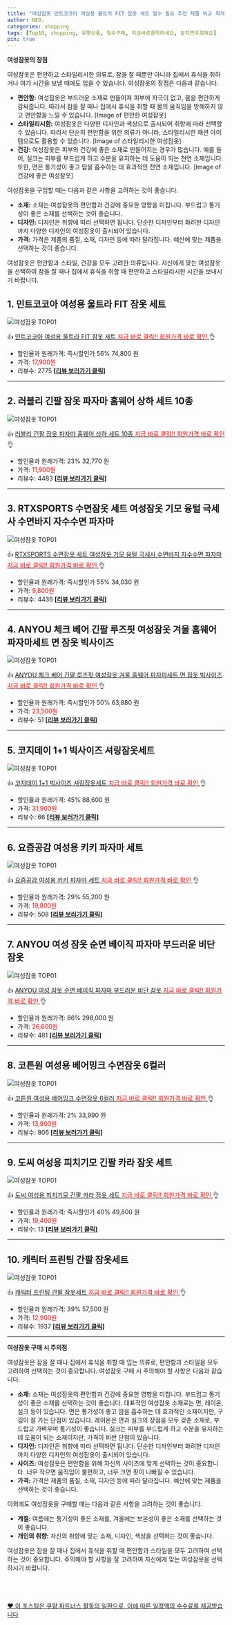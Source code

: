 ```yaml
---
title: "여성잠옷 민트코코아 여성용 울트라 FIT 잠옷 세트 필수 필요 추천 제품 비교 최저 가격 비교 장점 구매 후기 구매평"
author: NEO.
categories: shopping
tags: [Top10, shopping, 유행상품, 필수구매, 지금바로클릭하세요, 놓치면후회해요]
pin: true
---
```

**여성잠옷의 장점**

여성잠옷은 편안하고 스타일리시한 의류로, 잠을 잘 때뿐만 아니라 집에서 휴식을 취하거나 여가 시간을 보낼 때에도 입을 수 있습니다. 여성잠옷의 장점은 다음과 같습니다.

* **편안함:** 여성잠옷은 부드러운 소재로 만들어져 피부에 자극이 없고, 몸을 편안하게 감싸줍니다. 따라서 잠을 잘 때나 집에서 휴식을 취할 때 몸의 움직임을 방해하지 않고 편안함을 느낄 수 있습니다.
[Image of 편안한 여성잠옷]
* **스타일리시함:** 여성잠옷은 다양한 디자인과 색상으로 출시되어 취향에 따라 선택할 수 있습니다. 따라서 단순히 편안함을 위한 의류가 아니라, 스타일리시한 패션 아이템으로도 활용할 수 있습니다.
[Image of 스타일리시한 여성잠옷]
* **건강:** 여성잠옷은 피부와 건강에 좋은 소재로 만들어지는 경우가 많습니다. 예를 들어, 실크는 피부를 부드럽게 하고 수분을 유지하는 데 도움이 되는 천연 소재입니다. 또한, 면은 통기성이 좋고 땀을 흡수하는 데 효과적인 천연 소재입니다.
[Image of 건강에 좋은 여성잠옷]

여성잠옷을 구입할 때는 다음과 같은 사항을 고려하는 것이 좋습니다.

* **소재:** 소재는 여성잠옷의 편안함과 건강에 중요한 영향을 미칩니다. 부드럽고 통기성이 좋은 소재를 선택하는 것이 좋습니다.
* **디자인:** 디자인은 취향에 따라 선택하면 됩니다. 단순한 디자인부터 화려한 디자인까지 다양한 디자인의 여성잠옷이 출시되어 있습니다.
* **가격:** 가격은 제품의 품질, 소재, 디자인 등에 따라 달라집니다. 예산에 맞는 제품을 선택하는 것이 좋습니다.

여성잠옷은 편안함과 스타일, 건강을 모두 고려한 의류입니다. 자신에게 맞는 여성잠옷을 선택하여 잠을 잘 때나 집에서 휴식을 취할 때 편안하고 스타일리시한 시간을 보내시기 바랍니다.

   

## 1. 민트코코아 여성용 울트라 FIT 잠옷 세트

![여성잠옷 TOP01](https://thumbnail8.coupangcdn.com/thumbnails/remote/490x490ex/image/retail/images/2023/08/23/18/8/ba7cd047-65b3-4332-9340-3af0b94e6faf.jpg)


👍 [민트코코아 여성용 울트라 FIT 잠옷 세트 <font color=red> 지금 바로 클릭!! 회원가격 바로 확인 </font> ](https://link.coupang.com/re/AFFSDP?lptag=AF3617701&subid=GithubCoopas&pageKey=7549496137&traceid=V0-153&itemId=19864443122&vendorItemId=86965309687) 👌 


- 할인율과 원래가격: 즉시할인가 56%  74,800   원
- 가격: <span style='color:red'>17,900원</span>
- 리뷰수: 2775  [**[리뷰 보러가기 클릭]**](https://link.coupang.com/re/AFFSDP?lptag=AF3617701&subid=GithubCoopas&pageKey=7549496137&traceid=V0-153&itemId=19864443122&vendorItemId=86965309687)

---


   

## 2. 러블리 긴팔 잠옷 파자마 홈웨어 상하 세트 10종

![여성잠옷 TOP01](https://thumbnail10.coupangcdn.com/thumbnails/remote/490x490ex/image/vendor_inventory/93d4/4a6e0a4f5a55e25d7e40333155d9e37a7e4f313146c625ad219e402525cf.jpg)


👍 [러블리 긴팔 잠옷 파자마 홈웨어 상하 세트 10종 <font color=red> 지금 바로 클릭!! 회원가격 바로 확인 </font> ](https://link.coupang.com/re/AFFSDP?lptag=AF3617701&subid=GithubCoopas&pageKey=7568548447&traceid=V0-153&itemId=19954771009&vendorItemId=87067393658) 👌 


- 할인율과 원래가격: 23%  32,770   원
- 가격: <span style='color:red'>11,900원</span>
- 리뷰수: 4483  [**[리뷰 보러가기 클릭]**](https://link.coupang.com/re/AFFSDP?lptag=AF3617701&subid=GithubCoopas&pageKey=7568548447&traceid=V0-153&itemId=19954771009&vendorItemId=87067393658)

---


   

## 3. RTXSPORTS 수면잠옷 세트 여성잠옷 기모 융털 극세사 수면바지 자수수면 파자마

![여성잠옷 TOP01](https://thumbnail9.coupangcdn.com/thumbnails/remote/490x490ex/image/vendor_inventory/bd22/77b0b919be9a08d10f089f23aafbf13a4532cb7b8332e749774c5aa13e74.jpg)


👍 [RTXSPORTS 수면잠옷 세트 여성잠옷 기모 융털 극세사 수면바지 자수수면 파자마 <font color=red> 지금 바로 클릭!! 회원가격 바로 확인 </font> ](https://link.coupang.com/re/AFFSDP?lptag=AF3617701&subid=GithubCoopas&pageKey=4683115024&traceid=V0-153&itemId=5875077370&vendorItemId=73157629495) 👌 


- 할인율과 원래가격: 즉시할인가 55%  34,030   원
- 가격: <span style='color:red'>9,800원</span>
- 리뷰수: 4436  [**[리뷰 보러가기 클릭]**](https://link.coupang.com/re/AFFSDP?lptag=AF3617701&subid=GithubCoopas&pageKey=4683115024&traceid=V0-153&itemId=5875077370&vendorItemId=73157629495)

---


   

## 4. ANYOU 체크 베어 긴팔 루즈핏 여성잠옷 겨울 홈웨어 파자마세트 면 잠옷 빅사이즈

![여성잠옷 TOP01](https://thumbnail6.coupangcdn.com/thumbnails/remote/490x490ex/image/vendor_inventory/85f6/6c21a35cb1a0b63e895b59e9ba0cd3fe5d17ae60882a6f7ceea1d43c551c.jpg)


👍 [ANYOU 체크 베어 긴팔 루즈핏 여성잠옷 겨울 홈웨어 파자마세트 면 잠옷 빅사이즈 <font color=red> 지금 바로 클릭!! 회원가격 바로 확인 </font> ](https://link.coupang.com/re/AFFSDP?lptag=AF3617701&subid=GithubCoopas&pageKey=7665813870&traceid=V0-153&itemId=20435346943&vendorItemId=87851934740) 👌 


- 할인율과 원래가격: 즉시할인가 50%  63,880   원
- 가격: <span style='color:red'>23,500원</span>
- 리뷰수: 51  [**[리뷰 보러가기 클릭]**](https://link.coupang.com/re/AFFSDP?lptag=AF3617701&subid=GithubCoopas&pageKey=7665813870&traceid=V0-153&itemId=20435346943&vendorItemId=87851934740)

---


   

## 5. 코지데이 1+1 빅사이즈 셔링잠옷세트

![여성잠옷 TOP01](https://thumbnail6.coupangcdn.com/thumbnails/remote/490x490ex/image/vendor_inventory/fad7/bafd0af66fd159890e6f8dcf27c395cdc51a2ec57717e7f22968722b7085.jpg)


👍 [코지데이 1+1 빅사이즈 셔링잠옷세트 <font color=red> 지금 바로 클릭!! 회원가격 바로 확인 </font> ](https://link.coupang.com/re/AFFSDP?lptag=AF3617701&subid=GithubCoopas&pageKey=6773500889&traceid=V0-153&itemId=15910262821&vendorItemId=87786462696) 👌 


- 할인율과 원래가격: 45%  88,600   원
- 가격: <span style='color:red'>31,900원</span>
- 리뷰수: 66  [**[리뷰 보러가기 클릭]**](https://link.coupang.com/re/AFFSDP?lptag=AF3617701&subid=GithubCoopas&pageKey=6773500889&traceid=V0-153&itemId=15910262821&vendorItemId=87786462696)

---


   

## 6. 요즘공감 여성용 키키 파자마 세트

![여성잠옷 TOP01](https://thumbnail10.coupangcdn.com/thumbnails/remote/490x490ex/image/rs_quotation_api/b6ejacrh/d9b963e88e60431b90ea93a78d30e80c.jpg)


👍 [요즘공감 여성용 키키 파자마 세트 <font color=red> 지금 바로 클릭!! 회원가격 바로 확인 </font> ](https://link.coupang.com/re/AFFSDP?lptag=AF3617701&subid=GithubCoopas&pageKey=6875870622&traceid=V0-153&itemId=16463299139&vendorItemId=83653263694) 👌 


- 할인율과 원래가격: 29%  55,200   원
- 가격: <span style='color:red'>19,800원</span>
- 리뷰수: 508  [**[리뷰 보러가기 클릭]**](https://link.coupang.com/re/AFFSDP?lptag=AF3617701&subid=GithubCoopas&pageKey=6875870622&traceid=V0-153&itemId=16463299139&vendorItemId=83653263694)

---


   

## 7. ANYOU 여성 잠옷 순면 베이직 파자마 부드러운 비단 잠옷

![여성잠옷 TOP01](https://thumbnail6.coupangcdn.com/thumbnails/remote/490x490ex/image/vendor_inventory/4e81/0e849bb5d352bcc0a0cb53601d0ccdd6d3f6cb4beb3051602769eeac0eef.jpg)


👍 [ANYOU 여성 잠옷 순면 베이직 파자마 부드러운 비단 잠옷 <font color=red> 지금 바로 클릭!! 회원가격 바로 확인 </font> ](https://link.coupang.com/re/AFFSDP?lptag=AF3617701&subid=GithubCoopas&pageKey=7714241682&traceid=V0-153&itemId=20686397479&vendorItemId=87831055587) 👌 


- 할인율과 원래가격: 86%  298,000   원
- 가격: <span style='color:red'>26,600원</span>
- 리뷰수: 481  [**[리뷰 보러가기 클릭]**](https://link.coupang.com/re/AFFSDP?lptag=AF3617701&subid=GithubCoopas&pageKey=7714241682&traceid=V0-153&itemId=20686397479&vendorItemId=87831055587)

---


   

## 8. 코튼원 여성용 베어밍크 수면잠옷 6컬러

![여성잠옷 TOP01](https://thumbnail6.coupangcdn.com/thumbnails/remote/490x490ex/image/vendor_inventory/03b3/96e9900a7749706475d8648006cb5ebd60f0d90e08c5bad7972d75cd0e31.jpg)


👍 [코튼원 여성용 베어밍크 수면잠옷 6컬러 <font color=red> 지금 바로 클릭!! 회원가격 바로 확인 </font> ](https://link.coupang.com/re/AFFSDP?lptag=AF3617701&subid=GithubCoopas&pageKey=7693997460&traceid=V0-153&itemId=20582191152&vendorItemId=87657314155) 👌 


- 할인율과 원래가격: 2%  33,990   원
- 가격: <span style='color:red'>13,900원</span>
- 리뷰수: 806  [**[리뷰 보러가기 클릭]**](https://link.coupang.com/re/AFFSDP?lptag=AF3617701&subid=GithubCoopas&pageKey=7693997460&traceid=V0-153&itemId=20582191152&vendorItemId=87657314155)

---


   

## 9. 도씨 여성용 피치기모 긴팔 카라 잠옷 세트

![여성잠옷 TOP01](https://thumbnail6.coupangcdn.com/thumbnails/remote/490x490ex/image/retail/images/288354384065794-9293fb22-b6a7-497b-b681-b27d94b166bc.jpg)


👍 [도씨 여성용 피치기모 긴팔 카라 잠옷 세트 <font color=red> 지금 바로 클릭!! 회원가격 바로 확인 </font> ](https://link.coupang.com/re/AFFSDP?lptag=AF3617701&subid=GithubCoopas&pageKey=6034990734&traceid=V0-153&itemId=11016195904&vendorItemId=78295868937) 👌 


- 할인율과 원래가격: 즉시할인가 40%  49,800   원
- 가격: <span style='color:red'>19,400원</span>
- 리뷰수: 13  [**[리뷰 보러가기 클릭]**](https://link.coupang.com/re/AFFSDP?lptag=AF3617701&subid=GithubCoopas&pageKey=6034990734&traceid=V0-153&itemId=11016195904&vendorItemId=78295868937)

---


   

## 10. 캐릭터 프린팅 간팔 잠옷세트

![여성잠옷 TOP01](https://thumbnail8.coupangcdn.com/thumbnails/remote/490x490ex/image/vendor_inventory/8265/a36e2d5e70adb4696b0bddcde9fe7e87b6be6d528d7fcf797b4e6e8939c0.jpg)


👍 [캐릭터 프린팅 간팔 잠옷세트 <font color=red> 지금 바로 클릭!! 회원가격 바로 확인 </font> ](https://link.coupang.com/re/AFFSDP?lptag=AF3617701&subid=GithubCoopas&pageKey=7575533726&traceid=V0-153&itemId=19987463542&vendorItemId=87096969429) 👌 


- 할인율과 원래가격: 39%  57,500   원
- 가격: <span style='color:red'>12,900원</span>
- 리뷰수: 1937  [**[리뷰 보러가기 클릭]**](https://link.coupang.com/re/AFFSDP?lptag=AF3617701&subid=GithubCoopas&pageKey=7575533726&traceid=V0-153&itemId=19987463542&vendorItemId=87096969429)

---
**여성잠옷 구매 시 주의점**

여성잠옷은 잠을 잘 때나 집에서 휴식을 취할 때 입는 의류로, 편안함과 스타일을 모두 고려하여 선택하는 것이 중요합니다. 여성잠옷 구매 시 주의해야 할 사항은 다음과 같습니다.

* **소재:** 소재는 여성잠옷의 편안함과 건강에 중요한 영향을 미칩니다. 부드럽고 통기성이 좋은 소재를 선택하는 것이 좋습니다. 대표적인 여성잠옷 소재로는 면, 레이온, 실크 등이 있습니다. 면은 통기성이 좋고 땀을 흡수하는 데 효과적인 소재이지만, 구김이 잘 가는 단점이 있습니다. 레이온은 면과 실크의 장점을 모두 갖춘 소재로, 부드럽고 가벼우며 통기성이 좋습니다. 실크는 피부를 부드럽게 하고 수분을 유지하는 데 도움이 되는 소재이지만, 가격이 비싼 단점이 있습니다.
* **디자인:** 디자인은 취향에 따라 선택하면 됩니다. 단순한 디자인부터 화려한 디자인까지 다양한 디자인의 여성잠옷이 출시되어 있습니다.
* **사이즈:** 여성잠옷은 편안함을 위해 자신의 사이즈에 맞게 선택하는 것이 중요합니다. 너무 작으면 움직임이 불편하고, 너무 크면 핏이 나빠질 수 있습니다.
* **가격:** 가격은 제품의 품질, 소재, 디자인 등에 따라 달라집니다. 예산에 맞는 제품을 선택하는 것이 좋습니다.

이외에도 여성잠옷을 구매할 때는 다음과 같은 사항을 고려하는 것이 좋습니다.

* **계절:** 여름에는 통기성이 좋은 소재를, 겨울에는 보온성이 좋은 소재를 선택하는 것이 좋습니다.
* **개인의 취향:** 자신의 취향에 맞는 소재, 디자인, 색상을 선택하는 것이 좋습니다.

여성잠옷은 잠을 잘 때나 집에서 휴식을 취할 때 편안함과 스타일을 모두 고려하여 선택하는 것이 중요합니다. 주의해야 할 사항을 잘 고려하여 자신에게 맞는 여성잠옷을 선택하시기 바랍니다.<br><br><br><br><br> [ ❤  이 포스팅은 쿠팡 파트너스 활동의 일환으로, 이에 따른 일정액의 수수료를 제공받습니다](https://link.coupang.com/a/bcEFyh)